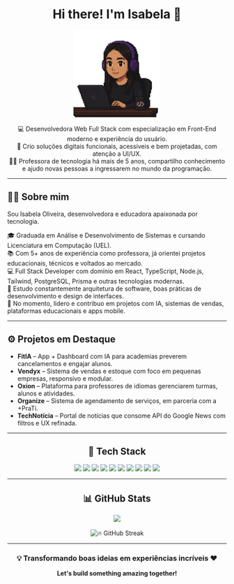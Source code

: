 <h1 align="center">Hi there! I'm Isabela 👋</h1>

<p align="center">
  <img src="isapixel2.png" alt="Foto Isabela Oliveira" width="200px" />
</p>

<p align="center">
  💻 Desenvolvedora Web Full Stack com especialização em Front-End moderno e experiência do usuário. <br>
  🚀 Crio soluções digitais funcionais, acessíveis e bem projetadas, com atenção a UI/UX. <br>
  👩‍🏫 Professora de tecnologia há mais de 5 anos, compartilho conhecimento e ajudo novas pessoas a ingressarem no mundo da programação. <br>
</p>

---

## 👩‍💻 Sobre mim

Sou Isabela Oliveira, desenvolvedora e educadora apaixonada por tecnologia.

🎓 Graduada em Análise e Desenvolvimento de Sistemas e cursando Licenciatura em Computação (UEL).  
📚 Com 5+ anos de experiência como professora, já orientei projetos educacionais, técnicos e voltados ao mercado.  
💻 Full Stack Developer com domínio em React, TypeScript, Node.js, Tailwind, PostgreSQL, Prisma e outras tecnologias modernas.  
🧠 Estudo constantemente arquitetura de software, boas práticas de desenvolvimento e design de interfaces.  
🚀 No momento, lidero e contribuo em projetos com IA, sistemas de vendas, plataformas educacionais e apps mobile.

---

## ⚙️ Projetos em Destaque

- **FitIA** – App + Dashboard com IA para academias preverem cancelamentos e engajar alunos.
- **Vendyx** – Sistema de vendas e estoque com foco em pequenas empresas, responsivo e modular.
- **Oxion** – Plataforma para professores de idiomas gerenciarem turmas, alunos e atividades.
- **Organize** – Sistema de agendamento de serviços, em parceria com a +PraTi.
- **TechNotícia** – Portal de notícias que consome API do Google News com filtros e UX refinada.

---

<h2 align="center">🧠 Tech Stack</h2>

<p align="center">
  <img src="https://cdn.jsdelivr.net/gh/devicons/devicon/icons/javascript/javascript-original.svg" height="30" />
  <img src="https://cdn.jsdelivr.net/gh/devicons/devicon/icons/typescript/typescript-original.svg" height="30" />
  <img src="https://cdn.jsdelivr.net/gh/devicons/devicon/icons/react/react-original.svg" height="30" />
  <img src="https://cdn.jsdelivr.net/gh/devicons/devicon/icons/nodejs/nodejs-original.svg" height="30" />
  <img src="https://cdn.jsdelivr.net/gh/devicons/devicon/icons/python/python-original.svg" height="30" />
  <img src="https://cdn.jsdelivr.net/gh/devicons/devicon/icons/html5/html5-original.svg" height="30" />
  <img src="https://cdn.jsdelivr.net/gh/devicons/devicon/icons/css3/css3-original.svg" height="30" />
  <img src="https://cdn.jsdelivr.net/gh/devicons/devicon/icons/git/git-original.svg" height="30" />
  <img src="https://cdn.jsdelivr.net/gh/devicons/devicon/icons/postgresql/postgresql-original.svg" height="30" />
  <img src="https://cdn.jsdelivr.net/gh/devicons/devicon/icons/docker/docker-original.svg" height="30" />
</p>

---

<h2 align="center">📊 GitHub Stats</h2>

<p align="center">
  <img src="https://github-readme-stats.vercel.app/api/top-langs/?username=isabellaoliveira11&layout=compact&theme=midnight-purple" height="150"/>
</p>

<p align="center">
  <img src="https://streak-stats.demolab.com?user=isabellaoliveira11&theme=midnight-purple&border_radius=10&count_private=true" alt="🔥 GitHub Streak" />
</p>

---

<h3 align="center">💡 Transformando boas ideias em experiências incríveis ❤️</h3>

<p align="center"><strong>Let's build something amazing together!</strong></p>
